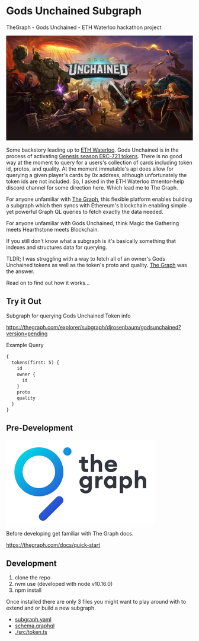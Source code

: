 # Gods Unchained Subgraph
TheGraph - Gods Unchained - ETH Waterloo hackathon project

<a href="https://godsunchained.com/"><img src="./gods-unchained.jpg" title="gods unchained" width=600/></a>


Some backstory leading up to [ETH Waterloo](https://ethwaterloo.com/). Gods Unchained is in the process of activating [Genesis season ERC-721 tokens](https://etherscan.io/token/0x629cdec6acc980ebeebea9e5003bcd44db9fc5ce). There is no good way at the moment to query for a users's collection of cards including token id, protos, and quality. At the moment immutable's api does allow for querying a given player's cards by 0x address, although unfortunately the token ids are not included. So, I asked in the ETH Waterloo #mentor-help discord channel for some direction here. Which lead me to The Graph. 

For anyone unfamiliar with [The Graph](https://thegraph.com/), this flexible platform enables building a subgraph which then syncs with Ethereum's blockchain enabling simple yet powerful Graph QL queries to fetch exactly the data needed. 

For anyone unfamiliar with Gods Unchained, think Magic the Gathering meets Hearthstone meets Blockchain.

If you still don't know what a subgraph is it's basically something that indexes and structures data for querying.

TLDR; I was struggling with a way to fetch all of an owner's Gods Unchained tokens as well as the token's proto and quality. [The Graph](https://thegraph.com/) was the answer.

Read on to find out how it works...

## Try it Out
Subgraph for querying Gods Unchained Token info

https://thegraph.com/explorer/subgraph/djrosenbaum/godsunchained?version=pending

Example Query
```
{
  tokens(first: 5) {
    id
    owner {
      id
    }
    proto
    quality
  }
}
```

## Pre-Development
<a href="https://thegraph.com/"><img src="./the-graph.png" title="the graph" width=400/></a>

Before developing get familiar with The Graph docs.

https://thegraph.com/docs/quick-start

## Development
1. clone the repo
2. nvm use (developed with node v10.16.0)
3. npm install

Once installed there are only 3 files you might want to play around with to extend and or build a new subgraph.

* [subgraph.yaml](./subgraph.yaml)
* [schema.graphql](./schema.graphql)
* [./src/token.ts](./src/token.ts)